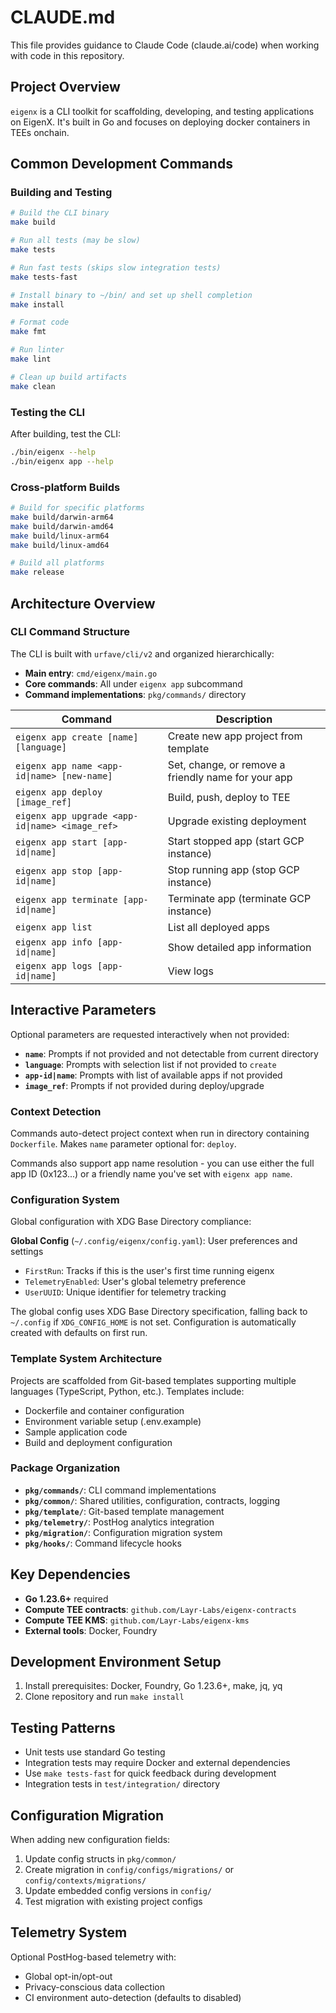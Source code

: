 # CLAUDE.md

This file provides guidance to Claude Code (claude.ai/code) when working with code in this repository.

## Project Overview

`eigenx` is a CLI toolkit for scaffolding, developing, and testing applications on EigenX. It's built in Go and focuses on deploying docker containers in TEEs onchain.

## Common Development Commands

### Building and Testing
```bash
# Build the CLI binary
make build

# Run all tests (may be slow)
make tests

# Run fast tests (skips slow integration tests) 
make tests-fast

# Install binary to ~/bin/ and set up shell completion
make install

# Format code
make fmt

# Run linter
make lint

# Clean up build artifacts
make clean
```

### Testing the CLI
After building, test the CLI:
```bash
./bin/eigenx --help
./bin/eigenx app --help
```

### Cross-platform Builds
```bash
# Build for specific platforms
make build/darwin-arm64
make build/darwin-amd64  
make build/linux-arm64
make build/linux-amd64

# Build all platforms
make release
```

## Architecture Overview

### CLI Command Structure

The CLI is built with `urfave/cli/v2` and organized hierarchically:
- **Main entry**: `cmd/eigenx/main.go`
- **Core commands**: All under `eigenx app` subcommand
- **Command implementations**: `pkg/commands/` directory

| Command | Description |
| --- | --- |
| `eigenx app create [name] [language]` | Create new app project from template |
| `eigenx app name <app-id\|name> [new-name]` | Set, change, or remove a friendly name for your app |
| `eigenx app deploy [image_ref]` | Build, push, deploy to TEE |
| `eigenx app upgrade <app-id\|name> <image_ref>` | Upgrade existing deployment |
| `eigenx app start [app-id\|name]` | Start stopped app (start GCP instance) |
| `eigenx app stop [app-id\|name]` | Stop running app (stop GCP instance) |
| `eigenx app terminate [app-id\|name]` | Terminate app (terminate GCP instance) |
| `eigenx app list` | List all deployed apps |
| `eigenx app info [app-id\|name]` | Show detailed app information |
| `eigenx app logs [app-id\|name]` | View logs |

## Interactive Parameters

Optional parameters are requested interactively when not provided:

- **`name`**: Prompts if not provided and not detectable from current directory
- **`language`**: Prompts with selection list if not provided to `create`
- **`app-id|name`**: Prompts with list of available apps if not provided
- **`image_ref`**: Prompts if not provided during deploy/upgrade

### Context Detection

Commands auto-detect project context when run in directory containing `Dockerfile`. Makes `name` parameter optional for: `deploy`.

Commands also support app name resolution - you can use either the full app ID (0x123...) or a friendly name you've set with `eigenx app name`.

### Configuration System
Global configuration with XDG Base Directory compliance:

**Global Config** (`~/.config/eigenx/config.yaml`): User preferences and settings
- `FirstRun`: Tracks if this is the user's first time running eigenx
- `TelemetryEnabled`: User's global telemetry preference  
- `UserUUID`: Unique identifier for telemetry tracking

The global config uses XDG Base Directory specification, falling back to `~/.config` if `XDG_CONFIG_HOME` is not set. Configuration is automatically created with defaults on first run.

### Template System Architecture
Projects are scaffolded from Git-based templates supporting multiple languages (TypeScript, Python, etc.). Templates include:
- Dockerfile and container configuration
- Environment variable setup (.env.example)
- Sample application code
- Build and deployment configuration

### Package Organization
- **`pkg/commands/`**: CLI command implementations
- **`pkg/common/`**: Shared utilities, configuration, contracts, logging
- **`pkg/template/`**: Git-based template management
- **`pkg/telemetry/`**: PostHog analytics integration  
- **`pkg/migration/`**: Configuration migration system
- **`pkg/hooks/`**: Command lifecycle hooks

## Key Dependencies

- **Go 1.23.6+** required
- **Compute TEE contracts**: `github.com/Layr-Labs/eigenx-contracts`
- **Compute TEE KMS**: `github.com/Layr-Labs/eigenx-kms`
- **External tools**: Docker, Foundry

## Development Environment Setup

1. Install prerequisites: Docker, Foundry, Go 1.23.6+, make, jq, yq
2. Clone repository and run `make install`

## Testing Patterns

- Unit tests use standard Go testing
- Integration tests may require Docker and external dependencies
- Use `make tests-fast` for quick feedback during development
- Integration tests in `test/integration/` directory

## Configuration Migration

When adding new configuration fields:
1. Update config structs in `pkg/common/`
2. Create migration in `config/configs/migrations/` or `config/contexts/migrations/`
3. Update embedded config versions in `config/`
4. Test migration with existing project configs

## Telemetry System

Optional PostHog-based telemetry with:
- Global opt-in/opt-out
- Privacy-conscious data collection
- CI environment auto-detection (defaults to disabled)
